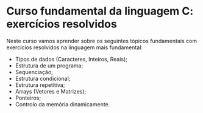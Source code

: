 # Curso fundamental da linguagem C: exercícios resolvidos 
Neste curso vamos aprender sobre os seguintes tópicos fundamentais com exercícios resolvidos na linguagem mais fundamental: 
- Tipos de dados (Caracteres, Inteiros, Reais); 
- Estrutura de um programa;
- Sequenciação; 
- Estrutura condicional; 
- Estrutura repetitiva; 
- Arrays (Vetores e Matrizes);
- Ponteiros;
- Controlo da memória dinamicamente.
